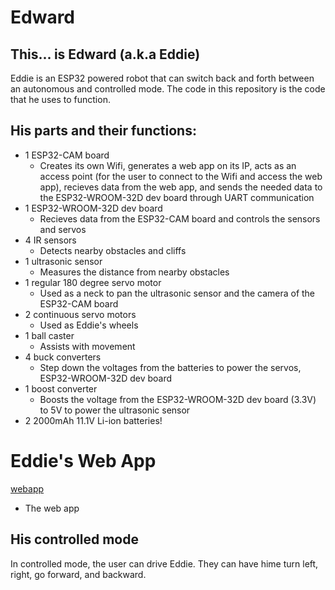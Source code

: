 # Edward

## This... is Edward (a.k.a Eddie)

Eddie is an ESP32 powered robot that can switch back and forth between an autonomous and controlled mode. The code in this repository is the code that he uses to function.

## His parts and their functions:

* 1 ESP32-CAM board
  * Creates its own Wifi, generates a web app on its IP, acts as an access point (for the user to connect to the Wifi and access the web app), recieves data from the web app, and sends the needed data to the ESP32-WROOM-32D dev board through UART communication
* 1 ESP32-WROOM-32D dev board
  * Recieves data from the ESP32-CAM board and controls the sensors and servos
* 4 IR sensors
  * Detects nearby obstacles and cliffs
* 1 ultrasonic sensor
  * Measures the distance from nearby obstacles
* 1 regular 180 degree servo motor
  * Used as a neck to pan the ultrasonic sensor and the camera of the ESP32-CAM board
* 2 continuous servo motors
  * Used as Eddie's wheels
* 1 ball caster
  * Assists with movement
* 4 buck converters
  * Step down the voltages from the batteries to power the servos, ESP32-WROOM-32D dev board
* 1 boost converter
  * Boosts the voltage from the ESP32-WROOM-32D dev board (3.3V) to 5V to power the ultrasonic sensor
* 2 2000mAh 11.1V Li-ion batteries!


# Eddie's Web App

[webapp](https://user-images.githubusercontent.com/55719532/191055793-7356e9bd-6d7e-492b-b6b2-d5128efd728e.jpeg)

* The web app

## His controlled mode

In controlled mode, the user can drive Eddie. They can have hime turn left, right, go forward, and backward.
